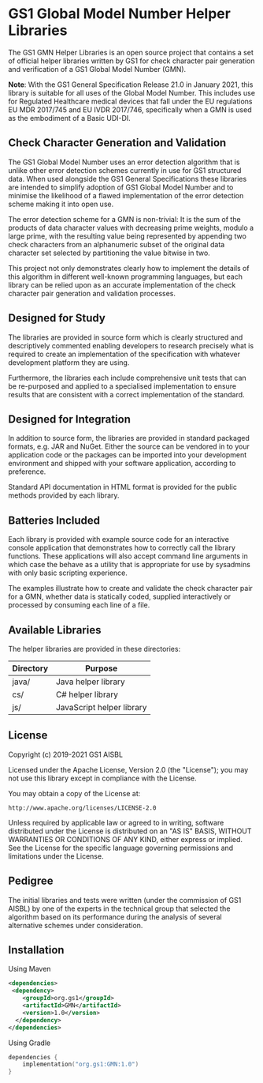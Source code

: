 GS1 Global Model Number Helper Libraries
========================================

The GS1 GMN Helper Libraries is an open source project that contains a set of
official helper libraries written by GS1 for check character pair generation
and verification of a GS1 Global Model Number (GMN).

**Note**: With the GS1 General Specification Release 21.0 in January 2021, this
library is suitable for all uses of the Global Model Number. This includes use
for Regulated Healthcare medical devices that fall under the EU regulations EU
MDR 2017/745 and EU IVDR 2017/746, specifically when a GMN is used as the
embodiment of a Basic UDI-DI.


Check Character Generation and Validation
-----------------------------------------

The GS1 Global Model Number uses an error detection algorithm that is unlike
other error detection schemes currently in use for GS1 structured data. When
used alongside the GS1 General Specifications these libraries are intended to
simplify adoption of GS1 Global Model Number and to minimise the likelihood of
a flawed implementation of the error detection scheme making it into open use.

The error detection scheme for a GMN is non-trivial: It is the sum of the
products of data character values with decreasing prime weights, modulo a large
prime, with the resulting value being represented by appending two check
characters from an alphanumeric subset of the original data character set
selected by partitioning the value bitwise in two.

This project not only demonstrates clearly how to implement the details of this
algorithm in different well-known programming languages, but each library can
be relied upon as an accurate implementation of the check character pair
generation and validation processes.


Designed for Study
------------------

The libraries are provided in source form which is clearly structured and
descriptively commented enabling developers to research precisely what is
required to create an implementation of the specification with whatever
development platform they are using.

Furthermore, the libraries each include comprehensive unit tests that can be
re-purposed and applied to a specialised implementation to ensure results that
are consistent with a correct implementation of the standard.


Designed for Integration
------------------------

In addition to source form, the libraries are provided in standard packaged
formats, e.g. JAR and NuGet. Either the source can be vendored in to your
application code or the packages can be imported into your development
environment and shipped with your software application, according to preference.

Standard API documentation in HTML format is provided for the public methods
provided by each library.


Batteries Included
------------------

Each library is provided with example source code for an interactive console
application that demonstrates how to correctly call the library functions. These
applications will also accept command line arguments in which case the behave as
a utility that is appropriate for use by sysadmins with only basic scripting
experience.

The examples illustrate how to create and validate the check character pair for
a GMN, whether data is statically coded, supplied interactively or processed by
consuming each line of a file.


Available Libraries
-------------------

The helper libraries are provided in these directories:

| Directory | Purpose                   |
| --------- | ------------------------- |
| java/     | Java helper library       |
| cs/       | C# helper library         |
| js/       | JavaScript helper library |


License
-------

Copyright (c) 2019-2021 GS1 AISBL

Licensed under the Apache License, Version 2.0 (the "License"); you may not use
this library except in compliance with the License.

You may obtain a copy of the License at:

    http://www.apache.org/licenses/LICENSE-2.0

Unless required by applicable law or agreed to in writing, software distributed
under the License is distributed on an "AS IS" BASIS, WITHOUT WARRANTIES OR
CONDITIONS OF ANY KIND, either express or implied. See the License for the
specific language governing permissions and limitations under the License.


Pedigree
--------

The initial libraries and tests were written (under the commission of GS1 AISBL)
by one of the experts in the technical group that selected the algorithm based
on its performance during the analysis of several alternative schemes under
consideration.

Installation
------------

Using Maven
```xml
<dependencies>
 <dependency>
    <groupId>org.gs1</groupId>
    <artifactId>GMN</artifactId>
    <version>1.0</version>
  </dependency>
</dependencies>
```

Using Gradle
```kotlin
dependencies {
    implementation("org.gs1:GMN:1.0")
}
```